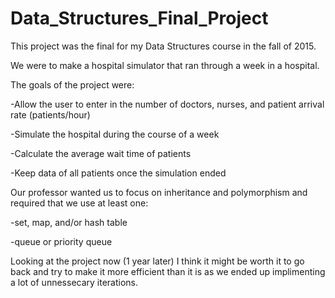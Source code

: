 # Data_Structures_Final_Project
This project was the final for my Data Structures course in the fall of 2015.

We were to make a hospital simulator that ran through a week in a hospital.

The goals of the project were:

-Allow the user to enter in the number of doctors, nurses, and patient arrival rate (patients/hour)

-Simulate the hospital during the course of a week

-Calculate the average wait time of patients

-Keep data of all patients once the simulation ended


Our professor wanted us to focus on inheritance and polymorphism and required that we use at least one:

-set, map, and/or hash table

-queue or priority queue


Looking at the project now (1 year later) I think it might be worth it to go back and try to make it more efficient than it is
as we ended up implimenting a lot of unnessecary iterations.
